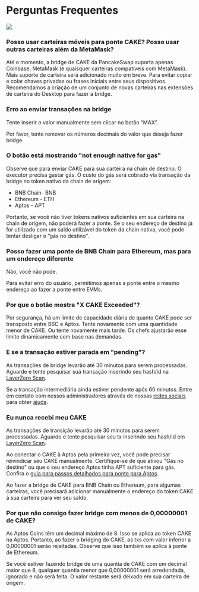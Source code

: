 # Perguntas Frequentes

![](https://1397868517-files.gitbook.io/\~/files/v0/b/gitbook-x-prod.appspot.com/o/spaces%2F-MHREX7DHcljbY5IkjgJ-1972196547%2Fuploads%2FKBdfQkPj7K1TJ8HL33CY%2Fimage.png?alt=media\&token=426119f9-370c-4928-b01e-5cd9c91e6ad6)

### **Posso usar carteiras móveis para ponte CAKE? Posso usar outras carteiras além da MetaMask?**&#x20;

Até o momento, a bridge de CAKE da PancakeSwap suporta apenas Coinbase, MetaMask (e quaisquer carteiras compatíveis com MetaMask). Mais suporte de carteira será adicionado muito em breve. Para evitar copiar e colar chaves privadas ou frases iniciais entre seus dispositivos. Recomendamos a criação de um conjunto de novas carteiras nas extensões de carteira do Desktop para fazer a bridge.

### Erro ao enviar transações na bridge&#x20;

Tente inserir o valor manualmente sem clicar no botão “MAX”.&#x20;

Por favor, tente remover os números decimais do valor que deseja fazer bridge.

### O botão está mostrando "**not enough native for gas**"

Observe que para enviar CAKE para sua carteira na chain de destino. O executor precisa gastar gás. O custo do gás será cobrado via transação da bridge no token nativo da chain de origem:&#x20;

* BNB Chain- BNB&#x20;
* Ethereum - ETH&#x20;
* Aptos - APT&#x20;

Portanto, se você não tiver tokens nativos suficientes em sua carteira na chain de origem, não poderá fazer a ponte. Se o seu endereço de destino já for utilizado com um saldo utilizável do token da chain nativa, você pode tentar desligar o “gás no destino”.

### Posso fazer uma ponte de BNB Chain para Ethereum, mas para um endereço diferente

Não, você não pode.&#x20;

Para evitar erro do usuário, permitimos apenas a ponte entre o mesmo endereço ao fazer a ponte entre EVMs.

### Por que o botão mostra "X CAKE Exceeded"?&#x20;

Por segurança, há um limite de capacidade diária de quanto CAKE pode ser transposto entre BSC e Aptos. Tente novamente com uma quantidade menor de CAKE. Ou tente novamente mais tarde. Os chefs ajustarão esse limite dinamicamente com base nas demandas.

### E se a transação estiver parada em "pending"?&#x20;

As transações de bridge levarão até 30 minutos para serem processadas. Aguarde e tente pesquisar sua transação inserindo seu hash/id na [LayerZero Scan](https://layerzeroscan.com/).

Se a transação intermediária ainda estiver pendente após 60 minutos. Entre em contato com nossos administradores através de nossas [redes sociais](https://docs.pancakeswap.finance/v/portuguese-brazilian/contact-us/telegram) para obter [ajuda](https://docs.pancakeswap.finance/v/portuguese-brazilian/help).

### Eu nunca recebi meu CAKE&#x20;

As transações de transição levarão até 30 minutos para serem processadas. Aguarde e tente pesquisar seu tx inserindo seu hash/id em [LayerZero Scan](https://layerzeroscan.com/).

Ao conectar o CAKE à Aptos pela primeira vez, você pode precisar reivindicar seu CAKE manualmente. Certifique-se de que ativou "Gás no destino" ou que o seu endereço Aptos tinha APT suficiente para gás. Confira o [guia para passos detalhados para ponte para Aptos](entre-evm-e-aptos.md).

Ao fazer a bridge de CAKE para BNB Chain ou Ethereum, para algumas carteiras, você precisará adicionar manualmente o endereço do token CAKE à sua carteira para ver seu saldo.

### Por que não consigo fazer bridge com menos de 0,00000001 de CAKE?&#x20;

As Aptos Coins têm um decimal máximo de 8. Isso se aplica ao token CAKE na Aptos. Portanto, ao fazer o bridging do CAKE, as txs com valor inferior a 0,00000001 serão rejeitadas. Observe que isso também se aplica à ponte de Ethereum.&#x20;

Se você estiver fazendo bridge de uma quantia de CAKE com um decimal maior que 8, qualquer quantia menor que 0,00000001 será arredondada, ignorada e não será feita. O valor restante será deixado em sua carteira de origem.
